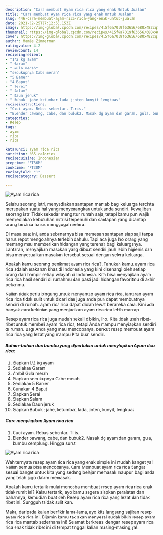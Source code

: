 ```yaml
---
description: "Cara membuat Ayam rica rica yang enak Untuk Jualan"
title: "Cara membuat Ayam rica rica yang enak Untuk Jualan"
slug: 446-cara-membuat-ayam-rica-rica-yang-enak-untuk-jualan
date: 2021-02-25T17:12:53.153Z
image: https://img-global.cpcdn.com/recipes/415f6a7019f63656/680x482cq70/ayam-rica-rica-foto-resep-utama.jpg
thumbnail: https://img-global.cpcdn.com/recipes/415f6a7019f63656/680x482cq70/ayam-rica-rica-foto-resep-utama.jpg
cover: https://img-global.cpcdn.com/recipes/415f6a7019f63656/680x482cq70/ayam-rica-rica-foto-resep-utama.jpg
author: Mamie Zimmerman
ratingvalue: 4.2
reviewcount: 14
recipeingredient:
- "1/2 kg ayam"
- " Garam"
- " Gula merah"
- "secukupnya Cabe merah"
- "5 Bamer"
- "4 Baput"
- " Serai"
- " Salam"
- " Daun jeruk"
- " Bubuk  jahe ketumbar lada jinten kunyit lengkuas"
recipeinstructions:
- "Cuci ayam. Rebus sebentar. Tiris."
- "Blender bawang, cabe, dan bubuk2. Masak dg ayam dan garam, gula, bumbu cemplung. Hingga surut"
categories:
- Resep
tags:
- ayam
- rica
- rica

katakunci: ayam rica rica 
nutrition: 265 calories
recipecuisine: Indonesian
preptime: "PT36M"
cooktime: "PT30M"
recipeyield: "1"
recipecategory: Dessert

---
```



![Ayam rica rica](https://img-global.cpcdn.com/recipes/415f6a7019f63656/680x482cq70/ayam-rica-rica-foto-resep-utama.jpg)

Selaku seorang istri, menyediakan santapan mantab bagi keluarga tercinta merupakan suatu hal yang menyenangkan untuk anda sendiri. Kewajiban seorang istri Tidak sekedar mengatur rumah saja, tetapi kamu pun wajib menyediakan kebutuhan nutrisi terpenuhi dan santapan yang disantap orang tercinta harus menggugah selera.

Di masa  saat ini, anda sebenarnya bisa memesan santapan siap saji tanpa harus repot mengolahnya terlebih dahulu. Tapi ada juga lho orang yang memang mau memberikan hidangan yang terenak bagi keluarganya. Lantaran, menyajikan masakan yang dibuat sendiri jauh lebih higienis dan bisa menyesuaikan masakan tersebut sesuai dengan selera keluarga. 



Apakah kamu seorang penikmat ayam rica rica?. Tahukah kamu, ayam rica rica adalah makanan khas di Indonesia yang kini disenangi oleh setiap orang dari hampir setiap wilayah di Indonesia. Kita bisa menyajikan ayam rica rica hasil sendiri di rumahmu dan pasti jadi hidangan favoritmu di akhir pekanmu.

Kalian tidak perlu bingung untuk menyantap ayam rica rica, lantaran ayam rica rica tidak sulit untuk dicari dan juga anda pun dapat membuatnya sendiri di rumah. ayam rica rica dapat diolah lewat beraneka cara. Kini ada banyak cara kekinian yang menjadikan ayam rica rica lebih mantap.

Resep ayam rica rica juga mudah sekali dibikin, lho. Kita tidak usah ribet-ribet untuk membeli ayam rica rica, tetapi Anda mampu menyiapkan sendiri di rumah. Bagi Anda yang mau mencobanya, berikut resep membuat ayam rica rica yang lezat yang mampu Kita buat sendiri.

<!--inarticleads1-->

##### Bahan-bahan dan bumbu yang diperlukan untuk menyiapkan Ayam rica rica:

1. Siapkan 1/2 kg ayam
1. Sediakan  Garam
1. Ambil  Gula merah
1. Siapkan secukupnya Cabe merah
1. Sediakan 5 Bamer
1. Gunakan 4 Baput
1. Siapkan  Serai
1. Siapkan  Salam
1. Sediakan  Daun jeruk
1. Siapkan  Bubuk ; jahe, ketumbar, lada, jinten, kunyit, lengkuas




<!--inarticleads2-->

##### Cara menyiapkan Ayam rica rica:

1. Cuci ayam. Rebus sebentar. Tiris.
1. Blender bawang, cabe, dan bubuk2. Masak dg ayam dan garam, gula, bumbu cemplung. Hingga surut
<img src="https://img-global.cpcdn.com/steps/eabfc89ac8a8273c/160x128cq70/ayam-rica-rica-langkah-memasak-2-foto.jpg" alt="Ayam rica rica">



Wah ternyata resep ayam rica rica yang enak simple ini mudah banget ya! Kalian semua bisa mencobanya. Cara Membuat ayam rica rica Sangat sesuai banget untuk kita yang sedang belajar memasak maupun bagi anda yang telah jago dalam memasak.

Apakah kamu tertarik mulai mencoba membuat resep ayam rica rica enak tidak rumit ini? Kalau tertarik, ayo kamu segera siapkan peralatan dan bahannya, kemudian buat deh Resep ayam rica rica yang lezat dan tidak ribet ini. Sungguh taidak sulit kan. 

Maka, daripada kalian berfikir lama-lama, ayo kita langsung sajikan resep ayam rica rica ini. Dijamin kamu tak akan menyesal sudah bikin resep ayam rica rica mantab sederhana ini! Selamat berkreasi dengan resep ayam rica rica enak tidak ribet ini di tempat tinggal kalian masing-masing,ya!.

